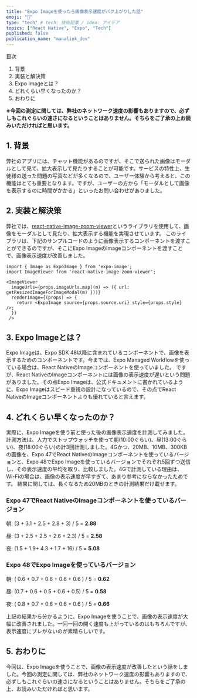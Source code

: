 ```yaml
---
title: "Expo Imageを使ったら画像表示速度がバク上がりした話"
emoji: "🍎"
type: "tech" # tech: 技術記事 / idea: アイデア
topics: ["React Native", "Expo", "Tech"]
published: false
publication_name: "manalink_dev"
---
```

目次
1. 背景
2. 実装と解決策
3. Expo Imageとは？
4. どれくらい早くなったのか？
5. おわりに

**※今回の測定に関しては、弊社のネットワーク速度の影響もありますので、必ずしもこれぐらいの速さになるということはありません。そちらをご了承の上お読みいただければと思います。**

## 1. 背景
弊社のアプリには、チャット機能があるのですが、そこで送られた画像はモーダルとして見て、拡大表示して見たりすることが可能です。サービスの特性上、生徒様の送った問題の写真などが多くなるので、ユーザー体験から考えると、この機能はとても重要となります。ですが、ユーザーの方から「モーダルとして画像を表示するのに時間がかかる」といったお問い合わせがありました。

## 2. 実装と解決策
弊社では、[react-native-image-zoom-viewer](https://github.com/siimorasmae/react-native-image-zoom-viewer)というライブラリを使用して、画像をモーダルとして見たり、拡大表示する機能を実現させています。
このライブラリは、下記のサンプルコードのように画像表示するコンポーネントを渡すことができるのですが、そこにExpo ImageのImageコンポーネントを渡すことで、画像表示速度が改善しました。
```tsx:Images.tsx
import { Image as ExpoImage } from 'expo-image';
import ImageViewer from 'react-native-image-zoom-viewer';

<ImageViewer
  imageUrls={props.imageUrls.map((m) => ({ url: getResizedImageForImageModal(m) }))}
  renderImage={(props) => {
    return <ExpoImage source={props.source.uri} style={props.style} />;
  }}
 />
```


## 3. Expo Imageとは？
Expo Imageは、Expo SDK 48以降に含まれているコンポーネントで、画像を表示するためのコンポーネントです。今までは、Expo Managed Workflowを使っている場合は、React NativeのImageコンポーネントを使っていました。
ですが、React NativeのImageコンポーネントには画像の表示速度が遅いという問題がありました。その点Expo Imageは、公式ドキュメントに書かれているように、Expo Imageはスピード重視の設計になっているので、その点でReact NativeのImageコンポーネントよりも優れていると言えます。


## 4. どれくらい早くなったのか？
実際に、Expo Imageを使う前と使った後の画像表示速度を計測してみました。計測方法は、人力でストップウォッチを使って朝(10:00ぐらい)、昼(13:00ぐらい)、夜(18:00ぐらい)の計3回計測しました。4Gかつ、20MB、10MB、300KBの画像を、Expo 47でReact NativeのImageコンポーネントを使っているバージョンと、Expo 48でExpo Imageを使っているバージョンでそれぞれ5回ずつ送信し、その表示速度の平均を取り、比較しました。4Gで計測している理由は、Wi-Fiの場合は、画像の表示速度が早すぎて、あまり参考にならなかったためです。
結果に関しては、長くなるため20MBのときの計測結果だけ載せます。

### Expo 47でReact NativeのImageコンポーネントを使っているバージョン
朝: (3 + 3.1 + 2.5 + 2.8 + 3) / 5 = **2.88**

昼: (3 + 2.5 + 2.5 + 2.6 + 2.3) / 5 = **2.58**

夜: (1.5 + 1.9+ 4.3 + 1.7 + 16) / 5 = **5.08**

### Expo 48でExpo Imageを使っているバージョン
朝: ( 0.6 + 0.7 + 0.6 + 0.6 + 0.6 ) / 5 = **0.62**

昼: (0.7 + 0.6 + 0.5 + 0.6 + 0.5) / 5 = **0.58**

夜: ( 0.8 + 0.7 + 0.6 + 0.6 + 0.6 ) / 5 = **0.66**

上記の結果から分かるように、Expo Imageを使うことで、画像の表示速度が大幅に改善されました。一回一回の開く速度も上がっているのはもちろんですが、表示速度にブレがないのが素晴らしいです。


## 5. おわりに
今回は、Expo Imageを使うことで、画像の表示速度が改善したという話をしました。今回の測定に関しては、弊社のネットワーク速度の影響もありますので、必ずしもこれぐらいの速さになるということはありません。そちらをご了承の上、お読みいただければと思います。

